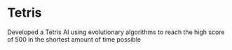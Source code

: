 # Tetris
Developed a Tetris AI using evolutionary algorithms to reach the high score of 500 in the shortest amount of time possible
